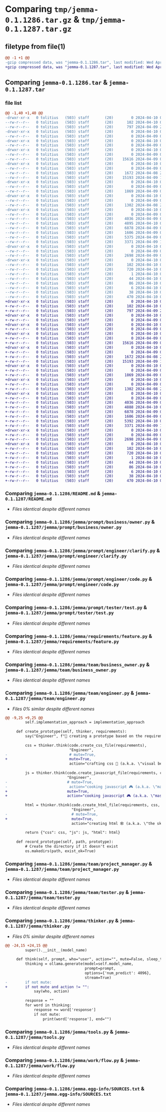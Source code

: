 # Comparing `tmp/jemma-0.1.1286.tar.gz` & `tmp/jemma-0.1.1287.tar.gz`

## filetype from file(1)

```diff
@@ -1 +1 @@
-gzip compressed data, was "jemma-0.1.1286.tar", last modified: Wed Apr 10 01:15:11 2024, max compression
+gzip compressed data, was "jemma-0.1.1287.tar", last modified: Wed Apr 10 01:18:37 2024, max compression
```

## Comparing `jemma-0.1.1286.tar` & `jemma-0.1.1287.tar`

### file list

```diff
@@ -1,40 +1,40 @@
-drwxr-xr-x   0 tolitius   (503) staff       (20)        0 2024-04-10 01:15:11.391343 jemma-0.1.1286/
--rw-r--r--   0 tolitius   (503) staff       (20)      102 2024-04-10 01:15:11.390709 jemma-0.1.1286/PKG-INFO
--rw-r--r--   0 tolitius   (503) staff       (20)      797 2024-04-09 23:33:37.000000 jemma-0.1.1286/README.md
-drwxr-xr-x   0 tolitius   (503) staff       (20)        0 2024-04-10 01:15:11.369434 jemma-0.1.1286/jemma/
--rw-r--r--   0 tolitius   (503) staff       (20)        0 2024-04-09 05:18:01.000000 jemma-0.1.1286/jemma/__init__.py
-drwxr-xr-x   0 tolitius   (503) staff       (20)        0 2024-04-10 01:15:11.374882 jemma-0.1.1286/jemma/prompt/
--rw-r--r--   0 tolitius   (503) staff       (20)        0 2024-04-09 05:29:33.000000 jemma-0.1.1286/jemma/prompt/__init__.py
-drwxr-xr-x   0 tolitius   (503) staff       (20)        0 2024-04-10 01:15:11.376236 jemma-0.1.1286/jemma/prompt/business/
--rw-r--r--   0 tolitius   (503) staff       (20)        0 2024-04-09 05:29:44.000000 jemma-0.1.1286/jemma/prompt/business/__init__.py
--rw-r--r--   0 tolitius   (503) staff       (20)    15616 2024-04-09 00:41:16.000000 jemma-0.1.1286/jemma/prompt/business/owner.py
-drwxr-xr-x   0 tolitius   (503) staff       (20)        0 2024-04-10 01:15:11.379060 jemma-0.1.1286/jemma/prompt/engineer/
--rw-r--r--   0 tolitius   (503) staff       (20)        0 2024-04-09 05:29:40.000000 jemma-0.1.1286/jemma/prompt/engineer/__init__.py
--rw-r--r--   0 tolitius   (503) staff       (20)     1672 2024-04-08 20:02:41.000000 jemma-0.1.1286/jemma/prompt/engineer/clarify.py
--rw-r--r--   0 tolitius   (503) staff       (20)    15193 2024-04-09 19:55:34.000000 jemma-0.1.1286/jemma/prompt/engineer/code.py
-drwxr-xr-x   0 tolitius   (503) staff       (20)        0 2024-04-10 01:15:11.380673 jemma-0.1.1286/jemma/prompt/tester/
--rw-r--r--   0 tolitius   (503) staff       (20)        0 2024-04-09 05:29:52.000000 jemma-0.1.1286/jemma/prompt/tester/__init__.py
--rw-r--r--   0 tolitius   (503) staff       (20)     1869 2024-04-09 05:44:45.000000 jemma-0.1.1286/jemma/prompt/tester/test.py
-drwxr-xr-x   0 tolitius   (503) staff       (20)        0 2024-04-10 01:15:11.382460 jemma-0.1.1286/jemma/requirements/
--rw-r--r--   0 tolitius   (503) staff       (20)        0 2024-04-09 05:29:18.000000 jemma-0.1.1286/jemma/requirements/__init__.py
--rw-r--r--   0 tolitius   (503) staff       (20)     1302 2024-04-08 23:31:38.000000 jemma-0.1.1286/jemma/requirements/feature.py
-drwxr-xr-x   0 tolitius   (503) staff       (20)        0 2024-04-10 01:15:11.387778 jemma-0.1.1286/jemma/team/
--rw-r--r--   0 tolitius   (503) staff       (20)        0 2024-04-09 05:29:16.000000 jemma-0.1.1286/jemma/team/__init__.py
--rw-r--r--   0 tolitius   (503) staff       (20)     4036 2024-04-09 05:43:50.000000 jemma-0.1.1286/jemma/team/business_owner.py
--rw-r--r--   0 tolitius   (503) staff       (20)     4895 2024-04-10 01:12:33.000000 jemma-0.1.1286/jemma/team/engineer.py
--rw-r--r--   0 tolitius   (503) staff       (20)     6878 2024-04-09 05:44:06.000000 jemma-0.1.1286/jemma/team/project_manager.py
--rw-r--r--   0 tolitius   (503) staff       (20)     1606 2024-04-09 05:44:11.000000 jemma-0.1.1286/jemma/team/tester.py
--rw-r--r--   0 tolitius   (503) staff       (20)     5375 2024-04-09 05:55:25.000000 jemma-0.1.1286/jemma/thinker.py
--rw-r--r--   0 tolitius   (503) staff       (20)     3371 2024-04-09 19:42:05.000000 jemma-0.1.1286/jemma/tools.py
-drwxr-xr-x   0 tolitius   (503) staff       (20)        0 2024-04-10 01:15:11.389536 jemma-0.1.1286/jemma/work/
--rw-r--r--   0 tolitius   (503) staff       (20)        0 2024-04-09 05:29:26.000000 jemma-0.1.1286/jemma/work/__init__.py
--rw-r--r--   0 tolitius   (503) staff       (20)     2698 2024-04-09 05:43:40.000000 jemma-0.1.1286/jemma/work/flow.py
-drwxr-xr-x   0 tolitius   (503) staff       (20)        0 2024-04-10 01:15:11.374092 jemma-0.1.1286/jemma.egg-info/
--rw-r--r--   0 tolitius   (503) staff       (20)      102 2024-04-10 01:15:11.000000 jemma-0.1.1286/jemma.egg-info/PKG-INFO
--rw-r--r--   0 tolitius   (503) staff       (20)      720 2024-04-10 01:15:11.000000 jemma-0.1.1286/jemma.egg-info/SOURCES.txt
--rw-r--r--   0 tolitius   (503) staff       (20)        1 2024-04-10 01:15:11.000000 jemma-0.1.1286/jemma.egg-info/dependency_links.txt
--rw-r--r--   0 tolitius   (503) staff       (20)       44 2024-04-10 01:15:11.000000 jemma-0.1.1286/jemma.egg-info/entry_points.txt
--rw-r--r--   0 tolitius   (503) staff       (20)       86 2024-04-10 01:15:11.000000 jemma-0.1.1286/jemma.egg-info/requires.txt
--rw-r--r--   0 tolitius   (503) staff       (20)        6 2024-04-10 01:15:11.000000 jemma-0.1.1286/jemma.egg-info/top_level.txt
--rw-r--r--   0 tolitius   (503) staff       (20)       38 2024-04-10 01:15:11.391528 jemma-0.1.1286/setup.cfg
--rw-r--r--   0 tolitius   (503) staff       (20)      470 2024-04-10 01:14:35.000000 jemma-0.1.1286/setup.py
+drwxr-xr-x   0 tolitius   (503) staff       (20)        0 2024-04-10 01:18:37.827574 jemma-0.1.1287/
+-rw-r--r--   0 tolitius   (503) staff       (20)      102 2024-04-10 01:18:37.826770 jemma-0.1.1287/PKG-INFO
+-rw-r--r--   0 tolitius   (503) staff       (20)      797 2024-04-09 23:33:37.000000 jemma-0.1.1287/README.md
+drwxr-xr-x   0 tolitius   (503) staff       (20)        0 2024-04-10 01:18:37.783325 jemma-0.1.1287/jemma/
+-rw-r--r--   0 tolitius   (503) staff       (20)        0 2024-04-09 05:18:01.000000 jemma-0.1.1287/jemma/__init__.py
+drwxr-xr-x   0 tolitius   (503) staff       (20)        0 2024-04-10 01:18:37.789003 jemma-0.1.1287/jemma/prompt/
+-rw-r--r--   0 tolitius   (503) staff       (20)        0 2024-04-09 05:29:33.000000 jemma-0.1.1287/jemma/prompt/__init__.py
+drwxr-xr-x   0 tolitius   (503) staff       (20)        0 2024-04-10 01:18:37.790460 jemma-0.1.1287/jemma/prompt/business/
+-rw-r--r--   0 tolitius   (503) staff       (20)        0 2024-04-09 05:29:44.000000 jemma-0.1.1287/jemma/prompt/business/__init__.py
+-rw-r--r--   0 tolitius   (503) staff       (20)    15616 2024-04-09 00:41:16.000000 jemma-0.1.1287/jemma/prompt/business/owner.py
+drwxr-xr-x   0 tolitius   (503) staff       (20)        0 2024-04-10 01:18:37.794564 jemma-0.1.1287/jemma/prompt/engineer/
+-rw-r--r--   0 tolitius   (503) staff       (20)        0 2024-04-09 05:29:40.000000 jemma-0.1.1287/jemma/prompt/engineer/__init__.py
+-rw-r--r--   0 tolitius   (503) staff       (20)     1672 2024-04-08 20:02:41.000000 jemma-0.1.1287/jemma/prompt/engineer/clarify.py
+-rw-r--r--   0 tolitius   (503) staff       (20)    15193 2024-04-09 19:55:34.000000 jemma-0.1.1287/jemma/prompt/engineer/code.py
+drwxr-xr-x   0 tolitius   (503) staff       (20)        0 2024-04-10 01:18:37.797407 jemma-0.1.1287/jemma/prompt/tester/
+-rw-r--r--   0 tolitius   (503) staff       (20)        0 2024-04-09 05:29:52.000000 jemma-0.1.1287/jemma/prompt/tester/__init__.py
+-rw-r--r--   0 tolitius   (503) staff       (20)     1869 2024-04-09 05:44:45.000000 jemma-0.1.1287/jemma/prompt/tester/test.py
+drwxr-xr-x   0 tolitius   (503) staff       (20)        0 2024-04-10 01:18:37.800155 jemma-0.1.1287/jemma/requirements/
+-rw-r--r--   0 tolitius   (503) staff       (20)        0 2024-04-09 05:29:18.000000 jemma-0.1.1287/jemma/requirements/__init__.py
+-rw-r--r--   0 tolitius   (503) staff       (20)     1302 2024-04-08 23:31:38.000000 jemma-0.1.1287/jemma/requirements/feature.py
+drwxr-xr-x   0 tolitius   (503) staff       (20)        0 2024-04-10 01:18:37.821176 jemma-0.1.1287/jemma/team/
+-rw-r--r--   0 tolitius   (503) staff       (20)        0 2024-04-09 05:29:16.000000 jemma-0.1.1287/jemma/team/__init__.py
+-rw-r--r--   0 tolitius   (503) staff       (20)     4036 2024-04-09 05:43:50.000000 jemma-0.1.1287/jemma/team/business_owner.py
+-rw-r--r--   0 tolitius   (503) staff       (20)     4888 2024-04-10 01:17:50.000000 jemma-0.1.1287/jemma/team/engineer.py
+-rw-r--r--   0 tolitius   (503) staff       (20)     6878 2024-04-09 05:44:06.000000 jemma-0.1.1287/jemma/team/project_manager.py
+-rw-r--r--   0 tolitius   (503) staff       (20)     1606 2024-04-09 05:44:11.000000 jemma-0.1.1287/jemma/team/tester.py
+-rw-r--r--   0 tolitius   (503) staff       (20)     5392 2024-04-10 01:18:25.000000 jemma-0.1.1287/jemma/thinker.py
+-rw-r--r--   0 tolitius   (503) staff       (20)     3371 2024-04-09 19:42:05.000000 jemma-0.1.1287/jemma/tools.py
+drwxr-xr-x   0 tolitius   (503) staff       (20)        0 2024-04-10 01:18:37.824981 jemma-0.1.1287/jemma/work/
+-rw-r--r--   0 tolitius   (503) staff       (20)        0 2024-04-09 05:29:26.000000 jemma-0.1.1287/jemma/work/__init__.py
+-rw-r--r--   0 tolitius   (503) staff       (20)     2698 2024-04-09 05:43:40.000000 jemma-0.1.1287/jemma/work/flow.py
+drwxr-xr-x   0 tolitius   (503) staff       (20)        0 2024-04-10 01:18:37.788114 jemma-0.1.1287/jemma.egg-info/
+-rw-r--r--   0 tolitius   (503) staff       (20)      102 2024-04-10 01:18:37.000000 jemma-0.1.1287/jemma.egg-info/PKG-INFO
+-rw-r--r--   0 tolitius   (503) staff       (20)      720 2024-04-10 01:18:37.000000 jemma-0.1.1287/jemma.egg-info/SOURCES.txt
+-rw-r--r--   0 tolitius   (503) staff       (20)        1 2024-04-10 01:18:37.000000 jemma-0.1.1287/jemma.egg-info/dependency_links.txt
+-rw-r--r--   0 tolitius   (503) staff       (20)       44 2024-04-10 01:18:37.000000 jemma-0.1.1287/jemma.egg-info/entry_points.txt
+-rw-r--r--   0 tolitius   (503) staff       (20)       86 2024-04-10 01:18:37.000000 jemma-0.1.1287/jemma.egg-info/requires.txt
+-rw-r--r--   0 tolitius   (503) staff       (20)        6 2024-04-10 01:18:37.000000 jemma-0.1.1287/jemma.egg-info/top_level.txt
+-rw-r--r--   0 tolitius   (503) staff       (20)       38 2024-04-10 01:18:37.827788 jemma-0.1.1287/setup.cfg
+-rw-r--r--   0 tolitius   (503) staff       (20)      470 2024-04-10 01:18:33.000000 jemma-0.1.1287/setup.py
```

### Comparing `jemma-0.1.1286/README.md` & `jemma-0.1.1287/README.md`

 * *Files identical despite different names*

### Comparing `jemma-0.1.1286/jemma/prompt/business/owner.py` & `jemma-0.1.1287/jemma/prompt/business/owner.py`

 * *Files identical despite different names*

### Comparing `jemma-0.1.1286/jemma/prompt/engineer/clarify.py` & `jemma-0.1.1287/jemma/prompt/engineer/clarify.py`

 * *Files identical despite different names*

### Comparing `jemma-0.1.1286/jemma/prompt/engineer/code.py` & `jemma-0.1.1287/jemma/prompt/engineer/code.py`

 * *Files identical despite different names*

### Comparing `jemma-0.1.1286/jemma/prompt/tester/test.py` & `jemma-0.1.1287/jemma/prompt/tester/test.py`

 * *Files identical despite different names*

### Comparing `jemma-0.1.1286/jemma/requirements/feature.py` & `jemma-0.1.1287/jemma/requirements/feature.py`

 * *Files identical despite different names*

### Comparing `jemma-0.1.1286/jemma/team/business_owner.py` & `jemma-0.1.1287/jemma/team/business_owner.py`

 * *Files identical despite different names*

### Comparing `jemma-0.1.1286/jemma/team/engineer.py` & `jemma-0.1.1287/jemma/team/engineer.py`

 * *Files 0% similar despite different names*

```diff
@@ -9,25 +9,25 @@
         self.implementation_approach = implementation_approach
 
     def create_prototype(self, thinker, requirements):
         say("Engineer", f"💫 creating a prototype based on the requirements...", message_color=color.DARKCYAN)
 
         css = thinker.think(code.create_css_file(requirements),
                             "Engineer",
-                            # mute=True,
+                            mute=True,
                             action="crafting css 🎨 (a.k.a. \"visual beauty\")")
 
         js = thinker.think(code.create_javascript_file(requirements, css),
                            "Engineer",
-                           # mute=True,
-                            action="cooking javascript 🎮 (a.k.a. \"master of interactions\")")
+                           mute=True,
+                           action="cooking javascript 🎮 (a.k.a. \"master of interactions\")")
 
         html = thinker.think(code.create_html_file(requirements, css, js),
                              "Engineer",
-                             # mute=True,
+                             mute=True,
                              action="creating html 🕸️ (a.k.a. \"the skeleton of the web\")")
 
         return {"css": css, "js": js, "html": html}
 
     def record_prototype(self, path, prototype):
         # Create the directory if it doesn't exist
         os.makedirs(path, exist_ok=True)
```

### Comparing `jemma-0.1.1286/jemma/team/project_manager.py` & `jemma-0.1.1287/jemma/team/project_manager.py`

 * *Files identical despite different names*

### Comparing `jemma-0.1.1286/jemma/team/tester.py` & `jemma-0.1.1287/jemma/team/tester.py`

 * *Files identical despite different names*

### Comparing `jemma-0.1.1286/jemma/thinker.py` & `jemma-0.1.1287/jemma/thinker.py`

 * *Files 0% similar despite different names*

```diff
@@ -24,15 +24,15 @@
         super().__init__(model_name)
 
     def think(self, prompt, who="user", action="", mute=False, sleep_time=0):
         thinking = ollama.generate(model=self.model_name,
                                    prompt=prompt,
                                    options={'num_predict': 4096},
                                    stream=True)
-        if not mute:
+        if not mute and action != "":
             say(who, action)
 
         response = ""
         for word in thinking:
             response += word['response']
             if not mute:
                 print(word['response'], end="")
```

### Comparing `jemma-0.1.1286/jemma/tools.py` & `jemma-0.1.1287/jemma/tools.py`

 * *Files identical despite different names*

### Comparing `jemma-0.1.1286/jemma/work/flow.py` & `jemma-0.1.1287/jemma/work/flow.py`

 * *Files identical despite different names*

### Comparing `jemma-0.1.1286/jemma.egg-info/SOURCES.txt` & `jemma-0.1.1287/jemma.egg-info/SOURCES.txt`

 * *Files identical despite different names*

